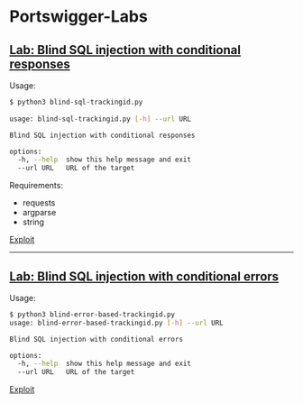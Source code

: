 # Portswigger-Labs
## [Lab: Blind SQL injection with conditional responses](https://portswigger.net/web-security/sql-injection/blind/lab-conditional-responses)
Usage:
```bash
$ python3 blind-sql-trackingid.py
                                                                          
usage: blind-sql-trackingid.py [-h] --url URL

Blind SQL injection with conditional responses

options:
  -h, --help  show this help message and exit
  --url URL   URL of the target
```
Requirements:
- requests
- argparse
- string

[Exploit](https://github.com/dpgg101/Portswigger-Labs/blob/main/blind-sqli-trackingid.py)

---

## [Lab: Blind SQL injection with conditional errors](https://portswigger.net/web-security/sql-injection/blind/lab-conditional-errors)

Usage:
```bash
$ python3 blind-error-based-trackingid.py                                                                     
usage: blind-error-based-trackingid.py [-h] --url URL

Blind SQL injection with conditional errors

options:
  -h, --help  show this help message and exit
  --url URL   URL of the target
```
[Exploit](https://github.com/dpgg101/Portswigger-Labs/blob/main/blind-error-based-trackingid.py)

